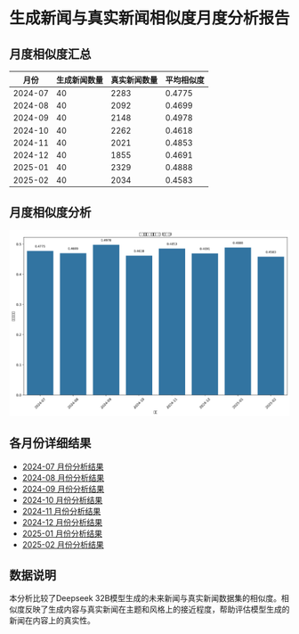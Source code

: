 # 生成新闻与真实新闻相似度月度分析报告

## 月度相似度汇总

| 月份 | 生成新闻数量 | 真实新闻数量 | 平均相似度 |
|------|------------|--------------|----------|
| 2024-07 | 40 | 2283 | 0.4775 |
| 2024-08 | 40 | 2092 | 0.4699 |
| 2024-09 | 40 | 2148 | 0.4978 |
| 2024-10 | 40 | 2262 | 0.4618 |
| 2024-11 | 40 | 2021 | 0.4853 |
| 2024-12 | 40 | 1855 | 0.4691 |
| 2025-01 | 40 | 2329 | 0.4888 |
| 2025-02 | 40 | 2034 | 0.4583 |

## 月度相似度分析

![月度相似度比较](monthly_similarity_comparison.png)

## 各月份详细结果

- [2024-07 月份分析结果](similarity_2024-07/top_similar_news.md)
- [2024-08 月份分析结果](similarity_2024-08/top_similar_news.md)
- [2024-09 月份分析结果](similarity_2024-09/top_similar_news.md)
- [2024-10 月份分析结果](similarity_2024-10/top_similar_news.md)
- [2024-11 月份分析结果](similarity_2024-11/top_similar_news.md)
- [2024-12 月份分析结果](similarity_2024-12/top_similar_news.md)
- [2025-01 月份分析结果](similarity_2025-01/top_similar_news.md)
- [2025-02 月份分析结果](similarity_2025-02/top_similar_news.md)

## 数据说明

本分析比较了Deepseek 32B模型生成的未来新闻与真实新闻数据集的相似度。相似度反映了生成内容与真实新闻在主题和风格上的接近程度，帮助评估模型生成的新闻在内容上的真实性。
